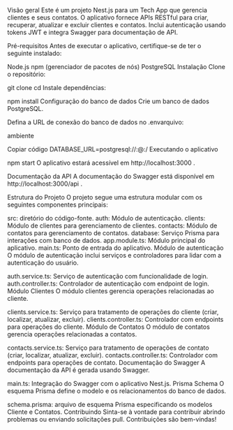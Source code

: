 Visão geral
Este é um projeto Nest.js para um Tech App que gerencia clientes e seus contatos. O aplicativo fornece APIs RESTful para criar, recuperar, atualizar e excluir clientes e contatos. Inclui autenticação usando tokens JWT e integra Swagger para documentação de API.

Pré-requisitos
Antes de executar o aplicativo, certifique-se de ter o seguinte instalado:

Node.js
npm (gerenciador de pacotes de nós)
PostgreSQL
Instalação
Clone o repositório:



git clone <repository-url>
cd <repository-directory>
Instale dependências:

npm install
Configuração do banco de dados
Crie um banco de dados PostgreSQL.

Defina a URL de conexão do banco de dados no .envarquivo:

ambiente

Copiar código
DATABASE_URL=postgresql://<username>:<password>@<host>:<port>/<database>
Executando o aplicativo


npm start
O aplicativo estará acessível em http://localhost:3000 .

Documentação da API
A documentação do Swagger está disponível em http://localhost:3000/api .

Estrutura do Projeto
O projeto segue uma estrutura modular com os seguintes componentes principais:

src: diretório do código-fonte.
auth: Módulo de autenticação.
clients: Módulo de clientes para gerenciamento de clientes.
contacts: Módulo de contatos para gerenciamento de contatos.
database: Serviço Prisma para interações com banco de dados.
app.module.ts: Módulo principal do aplicativo.
main.ts: Ponto de entrada do aplicativo.
Módulo de autenticação
O módulo de autenticação inclui serviços e controladores para lidar com a autenticação do usuário.

auth.service.ts: Serviço de autenticação com funcionalidade de login.
auth.controller.ts: Controlador de autenticação com endpoint de login.
Módulo Clientes
O módulo clientes gerencia operações relacionadas ao cliente.

clients.service.ts: Serviço para tratamento de operações do cliente (criar, localizar, atualizar, excluir).
clients.controller.ts: Controlador com endpoints para operações do cliente.
Módulo de Contatos
O módulo de contatos gerencia operações relacionadas a contatos.

contacts.service.ts: Serviço para tratamento de operações de contato (criar, localizar, atualizar, excluir).
contacts.controller.ts: Controlador com endpoints para operações de contato.
Documentação do Swagger
A documentação da API é gerada usando Swagger.

main.ts: Integração do Swagger com o aplicativo Nest.js.
Prisma Schema
O esquema Prisma define o modelo e os relacionamentos do banco de dados.

schema.prisma: arquivo de esquema Prisma especificando os modelos Cliente e Contatos.
Contribuindo
Sinta-se à vontade para contribuir abrindo problemas ou enviando solicitações pull. Contribuições são bem-vindas!
